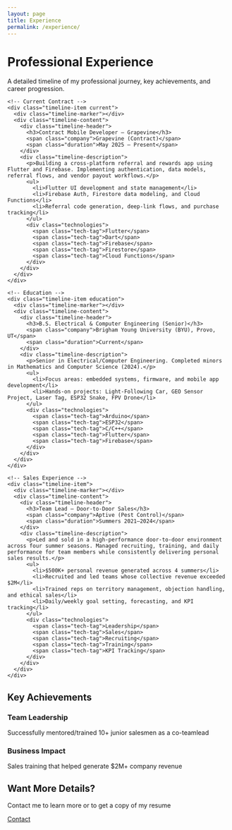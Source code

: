 ```yaml
---
layout: page
title: Experience
permalink: /experience/
---
```


<div class="experience-content">
  <h1 class="text-center mb-4">Professional Experience</h1>
  <p class="text-center mb-4">A detailed timeline of my professional journey, key achievements, and career progression.</p>

  <!-- Experience Timeline -->
  <div class="timeline">
    
    <!-- Current Contract -->
    <div class="timeline-item current">
      <div class="timeline-marker"></div>
      <div class="timeline-content">
        <div class="timeline-header">
          <h3>Contract Mobile Developer — Grapevine</h3>
          <span class="company">Grapevine (Contract)</span>
          <span class="duration">May 2025 – Present</span>
        </div>
        <div class="timeline-description">
          <p>Building a cross‑platform referral and rewards app using Flutter and Firebase. Implementing authentication, data models, referral flows, and vendor payout workflows.</p>
          <ul>
            <li>Flutter UI development and state management</li>
            <li>Firebase Auth, Firestore data modeling, and Cloud Functions</li>
            <li>Referral code generation, deep‑link flows, and purchase tracking</li>
          </ul>
          <div class="technologies">
            <span class="tech-tag">Flutter</span>
            <span class="tech-tag">Dart</span>
            <span class="tech-tag">Firebase</span>
            <span class="tech-tag">Firestore</span>
            <span class="tech-tag">Cloud Functions</span>
          </div>
        </div>
      </div>
    </div>

    <!-- Education -->
    <div class="timeline-item education">
      <div class="timeline-marker"></div>
      <div class="timeline-content">
        <div class="timeline-header">
          <h3>B.S. Electrical & Computer Engineering (Senior)</h3>
          <span class="company">Brigham Young University (BYU), Provo, UT</span>
          <span class="duration">Current</span>
        </div>
        <div class="timeline-description">
          <p>Senior in Electrical/Computer Engineering. Completed minors in Mathematics and Computer Science (2024).</p>
          <ul>
            <li>Focus areas: embedded systems, firmware, and mobile app development</li>
            <li>Hands‑on projects: Light‑Following Car, GEO Sensor Project, Laser Tag, ESP32 Snake, FPV Drone</li>
          </ul>
          <div class="technologies">
            <span class="tech-tag">Arduino</span>
            <span class="tech-tag">ESP32</span>
            <span class="tech-tag">C/C++</span>
            <span class="tech-tag">Flutter</span>
            <span class="tech-tag">Firebase</span>
          </div>
        </div>
      </div>
    </div>

    <!-- Sales Experience -->
    <div class="timeline-item">
      <div class="timeline-marker"></div>
      <div class="timeline-content">
        <div class="timeline-header">
          <h3>Team Lead — Door‑to‑Door Sales</h3>
          <span class="company">Aptive (Pest Control)</span>
          <span class="duration">Summers 2021–2024</span>
        </div>
        <div class="timeline-description">
          <p>Led and sold in a high‑performance door‑to‑door environment across four summer seasons. Managed recruiting, training, and daily performance for team members while consistently delivering personal sales results.</p>
          <ul>
            <li>$500K+ personal revenue generated across 4 summers</li>
            <li>Recruited and led teams whose collective revenue exceeded $2M</li>
            <li>Trained reps on territory management, objection handling, and ethical sales</li>
            <li>Daily/weekly goal setting, forecasting, and KPI tracking</li>
          </ul>
          <div class="technologies">
            <span class="tech-tag">Leadership</span>
            <span class="tech-tag">Sales</span>
            <span class="tech-tag">Recruiting</span>
            <span class="tech-tag">Training</span>
            <span class="tech-tag">KPI Tracking</span>
          </div>
        </div>
      </div>
    </div>

  </div>

  <!-- Key Achievements Section -->
  <div class="achievements-section">
    <h2>Key Achievements</h2>
    <div class="achievements-grid">
      <div class="achievement-item">
        <h3>Team Leadership</h3>
        <p>Successfully mentored/trained 10+ junior salesmen as a co-teamlead</p>
      </div>
      <div class="achievement-item">
        <h3>Business Impact</h3>
        <p>Sales training that helped generate $2M+ company revenue</p>
      </div>
    </div>
  </div>

  <!-- Download Resume CTA -->
  <div class="resume-cta">
    <h2>Want More Details?</h2>
    <p>Contact me to learn more or to get a copy of my resume</p>
    <a href="{{ '/contact/' | relative_url }}" class="btn btn-primary">Contact</a>
  </div>
</div>
